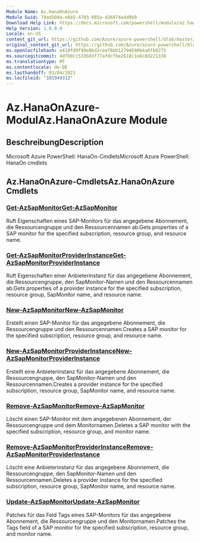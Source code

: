 ```yaml
---
Module Name: Az.HanaOnAzure
Module Guid: 79ad50da-e6b5-4703-885a-d36974a4d9b9
Download Help Link: https://docs.microsoft.com/powershell/module/az.hanaonazure
Help Version: 1.0.0.0
Locale: en-US
content_git_url: https://github.com/Azure/azure-powershell/blob/master/src/HanaOnAzure/help/Az.HanaOnAzure.md
original_content_git_url: https://github.com/Azure/azure-powershell/blob/master/src/HanaOnAzure/help/Az.HanaOnAzure.md
ms.openlocfilehash: e410fd9f99e8bd2ceef6bb1279469064a6fb8275
ms.sourcegitcommit: 4dfb0cc533b83f77afdcfbe2618c1e6c8d221330
ms.translationtype: MT
ms.contentlocale: de-DE
ms.lasthandoff: 03/04/2021
ms.locfileid: "101949312"
---
```

# <span data-ttu-id="8082b-101">Az.HanaOnAzure-Modul</span><span class="sxs-lookup"><span data-stu-id="8082b-101">Az.HanaOnAzure Module</span></span>
## <span data-ttu-id="8082b-102">Beschreibung</span><span class="sxs-lookup"><span data-stu-id="8082b-102">Description</span></span>
<span data-ttu-id="8082b-103">Microsoft Azure PowerShell: HanaOn-Cmdlets</span><span class="sxs-lookup"><span data-stu-id="8082b-103">Microsoft Azure PowerShell: HanaOn cmdlets</span></span>

## <span data-ttu-id="8082b-104">Az.HanaOnAzure-Cmdlets</span><span class="sxs-lookup"><span data-stu-id="8082b-104">Az.HanaOnAzure Cmdlets</span></span>
### [<span data-ttu-id="8082b-105">Get-AzSapMonitor</span><span class="sxs-lookup"><span data-stu-id="8082b-105">Get-AzSapMonitor</span></span>](Get-AzSapMonitor.md)
<span data-ttu-id="8082b-106">Ruft Eigenschaften eines SAP-Monitors für das angegebene Abonnement, die Ressourcengruppe und den Ressourcennamen ab.</span><span class="sxs-lookup"><span data-stu-id="8082b-106">Gets properties of a SAP monitor for the specified subscription, resource group, and resource name.</span></span>

### [<span data-ttu-id="8082b-107">Get-AzSapMonitorProviderInstance</span><span class="sxs-lookup"><span data-stu-id="8082b-107">Get-AzSapMonitorProviderInstance</span></span>](Get-AzSapMonitorProviderInstance.md)
<span data-ttu-id="8082b-108">Ruft Eigenschaften einer Anbieterinstanz für das angegebene Abonnement, die Ressourcengruppe, den SapMonitor-Namen und den Ressourcennamen ab.</span><span class="sxs-lookup"><span data-stu-id="8082b-108">Gets properties of a provider instance for the specified subscription, resource group, SapMonitor name, and resource name.</span></span>

### [<span data-ttu-id="8082b-109">New-AzSapMonitor</span><span class="sxs-lookup"><span data-stu-id="8082b-109">New-AzSapMonitor</span></span>](New-AzSapMonitor.md)
<span data-ttu-id="8082b-110">Erstellt einen SAP-Monitor für das angegebene Abonnement, die Ressourcengruppe und den Ressourcennamen.</span><span class="sxs-lookup"><span data-stu-id="8082b-110">Creates a SAP monitor for the specified subscription, resource group, and resource name.</span></span>

### [<span data-ttu-id="8082b-111">New-AzSapMonitorProviderInstance</span><span class="sxs-lookup"><span data-stu-id="8082b-111">New-AzSapMonitorProviderInstance</span></span>](New-AzSapMonitorProviderInstance.md)
<span data-ttu-id="8082b-112">Erstellt eine Anbieterinstanz für das angegebene Abonnement, die Ressourcengruppe, den SapMonitor-Namen und den Ressourcennamen.</span><span class="sxs-lookup"><span data-stu-id="8082b-112">Creates a provider instance for the specified subscription, resource group, SapMonitor name, and resource name.</span></span>

### [<span data-ttu-id="8082b-113">Remove-AzSapMonitor</span><span class="sxs-lookup"><span data-stu-id="8082b-113">Remove-AzSapMonitor</span></span>](Remove-AzSapMonitor.md)
<span data-ttu-id="8082b-114">Löscht einen SAP-Monitor mit dem angegebenen Abonnement, der Ressourcengruppe und dem Monitornamen.</span><span class="sxs-lookup"><span data-stu-id="8082b-114">Deletes a SAP monitor with the specified subscription, resource group, and monitor name.</span></span>

### [<span data-ttu-id="8082b-115">Remove-AzSapMonitorProviderInstance</span><span class="sxs-lookup"><span data-stu-id="8082b-115">Remove-AzSapMonitorProviderInstance</span></span>](Remove-AzSapMonitorProviderInstance.md)
<span data-ttu-id="8082b-116">Löscht eine Anbieterinstanz für das angegebene Abonnement, die Ressourcengruppe, den SapMonitor-Namen und den Ressourcennamen.</span><span class="sxs-lookup"><span data-stu-id="8082b-116">Deletes a provider instance for the specified subscription, resource group, SapMonitor name, and resource name.</span></span>

### [<span data-ttu-id="8082b-117">Update-AzSapMonitor</span><span class="sxs-lookup"><span data-stu-id="8082b-117">Update-AzSapMonitor</span></span>](Update-AzSapMonitor.md)
<span data-ttu-id="8082b-118">Patches für das Feld Tags eines SAP-Monitors für das angegebene Abonnement, die Ressourcengruppe und den Monitornamen.</span><span class="sxs-lookup"><span data-stu-id="8082b-118">Patches the Tags field of a SAP monitor for the specified subscription, resource group, and monitor name.</span></span>

